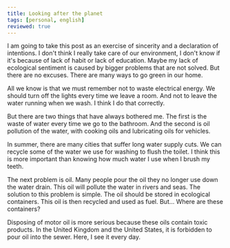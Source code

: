```yaml
---
title: Looking after the planet
tags: [personal, english]
reviewed: true
---
```

I am going to take this post as an exercise of sincerity and a declaration of intentions. 
I don't think I really take care of our environment, I don't know if it's because of lack of habit or lack of education. Maybe my lack of ecological sentiment is caused by bigger problems that are not solved.  But there are no excuses. There are many ways to go green in our home.  
  
All we know is that we must remember not to waste electrical energy. We should turn off the lights every time we leave a room. And not to leave the water running when we wash. I think I do that correctly.  
  
But there are two things that have always bothered me. The first is the waste of water every time we go to the bathroom. And the second is oil pollution of the water, with cooking oils and lubricating oils for vehicles.  
  
In summer, there are many cities that suffer long water supply cuts. We can recycle some of the water we use for washing to flush the toilet. I think this is more important than knowing how much water I use when I brush my teeth.  
  
The next problem is oil. Many people pour the oil they no longer use down the water drain. This oil will pollute the water in rivers and seas. The solution to this problem is simple. The oil should be stored in ecological containers. This oil is then recycled and used as fuel. But... Where are these containers?  
  
Disposing of motor oil is more serious because these oils contain toxic products. In the United Kingdom and the United States, it is forbidden to pour oil into the sewer. Here, I see it every day.

